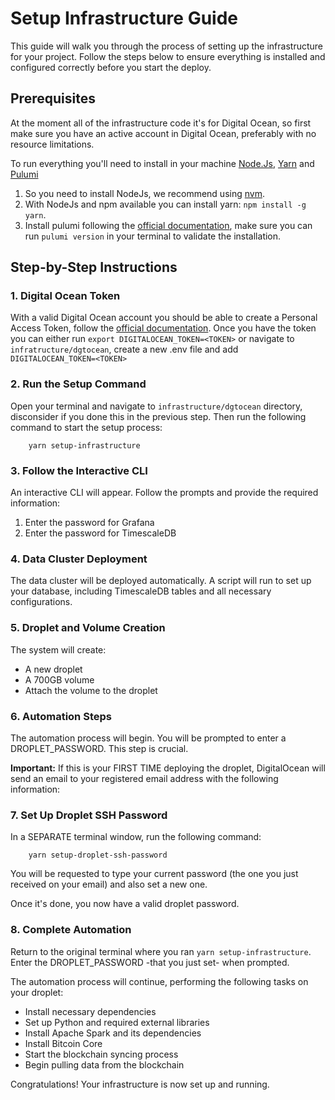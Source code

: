 # Setup Infrastructure Guide

This guide will walk you through the process of setting up the infrastructure for your project. Follow the steps below to ensure everything is installed and configured correctly before you start the deploy.

## Prerequisites

At the moment all of the infrastructure code it's for Digital Ocean, so first make sure you have an active account in Digital Ocean, preferably with no resource limitations.

To run everything you'll need to install in your machine [Node.Js](https://nodejs.org/en/download/package-manager), [Yarn](https://yarnpkg.com/) and [Pulumi](https://www.pulumi.com/)

1. So you need to install NodeJs, we recommend using [nvm](https://nodejs.org/en/download/package-manager).
1. With NodeJs and npm available you can install yarn: `npm install -g yarn`.
1. Install pulumi following the [official documentation](https://www.pulumi.com/docs/iac/download-install/), make sure you can run `pulumi version` in your terminal to validate the installation.

## Step-by-Step Instructions

### 1. Digital Ocean Token

With a valid Digital Ocean account you should be able to create a Personal Access Token, follow the [official documentation](https://docs.digitalocean.com/reference/api/create-personal-access-token/). Once you have the token you can either run `export DIGITALOCEAN_TOKEN=<TOKEN>` or navigate to `infratructure/dgtocean`, create a new .env file and add `DIGITALOCEAN_TOKEN=<TOKEN>`

### 2. Run the Setup Command

Open your terminal and navigate to `infrastructure/dgtocean` directory, disconsider if you done this in the previous step. Then run the following command to start the setup process:

```
    yarn setup-infrastructure
```

### 3. Follow the Interactive CLI

An interactive CLI will appear. Follow the prompts and provide the required information:

1. Enter the password for Grafana
2. Enter the password for TimescaleDB

### 4. Data Cluster Deployment

The data cluster will be deployed automatically. A script will run to set up your database, including TimescaleDB tables and all necessary configurations.

### 5. Droplet and Volume Creation

The system will create:

- A new droplet
- A 700GB volume
- Attach the volume to the droplet

### 6. Automation Steps

The automation process will begin. You will be prompted to enter a DROPLET_PASSWORD. This step is crucial.

**Important:** If this is your FIRST TIME deploying the droplet, DigitalOcean will send an email to your registered email address with the following information:

### 7. Set Up Droplet SSH Password

In a SEPARATE terminal window, run the following command:

```
    yarn setup-droplet-ssh-password
```

You will be requested to type your current password (the one you just received on your email) and also set a new one.

Once it's done, you now have a valid droplet password.

### 8. Complete Automation

Return to the original terminal where you ran `yarn setup-infrastructure`. Enter the DROPLET_PASSWORD -that you just set- when prompted.

The automation process will continue, performing the following tasks on your droplet:

- Install necessary dependencies
- Set up Python and required external libraries
- Install Apache Spark and its dependencies
- Install Bitcoin Core
- Start the blockchain syncing process
- Begin pulling data from the blockchain

Congratulations! Your infrastructure is now set up and running.
